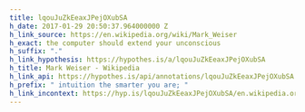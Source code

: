 ```yaml
---
title: lqouJuZkEeaxJPejOXubSA
h_date: 2017-01-29 20:50:37.964000000 Z
h_link_source: https://en.wikipedia.org/wiki/Mark_Weiser
h_exact: the computer should extend your unconscious
h_suffix: "."
h_link_hypothesis: https://hypothes.is/a/lqouJuZkEeaxJPejOXubSA
h_title: Mark Weiser - Wikipedia
h_link_api: https://hypothes.is/api/annotations/lqouJuZkEeaxJPejOXubSA
h_prefix: " intuition the smarter you are; "
h_link_incontext: https://hyp.is/lqouJuZkEeaxJPejOXubSA/en.wikipedia.org/wiki/Mark_Weiser
---
```


